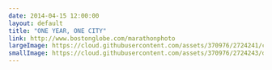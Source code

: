 ```yaml
---
date: 2014-04-15 12:00:00
layout: default
title: "ONE YEAR, ONE CITY"
link: http://www.bostonglobe.com/marathonphoto
largeImage: https://cloud.githubusercontent.com/assets/370976/2724241/cb9be834-c59e-11e3-992b-93d4c4619bce.jpg
smallImage: https://cloud.githubusercontent.com/assets/370976/2724243/d0699f64-c59e-11e3-8b65-7bc69690eed7.jpg
---
```

